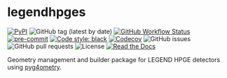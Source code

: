 # legendhpges

[![PyPI](https://img.shields.io/pypi/v/legend-pygeom-hpges?logo=pypi)](https://pypi.org/project/legend-pygeom-hpges/)
![GitHub tag (latest by date)](https://img.shields.io/github/v/tag/legend-exp/legend-pygeom-hpges?logo=git)
[![GitHub Workflow Status](https://img.shields.io/github/checks-status/legend-exp/legend-pygeom-hpges/main?label=main%20branch&logo=github)](https://github.com/legend-exp/legend-pygeom-hpges/actions)
[![pre-commit](https://img.shields.io/badge/pre--commit-enabled-brightgreen?logo=pre-commit&logoColor=white)](https://github.com/pre-commit/pre-commit)
[![Code style: black](https://img.shields.io/badge/code%20style-black-000000.svg)](https://github.com/psf/black)
[![Codecov](https://img.shields.io/codecov/c/github/legend-exp/legend-pygeom-hpges?logo=codecov)](https://app.codecov.io/gh/legend-exp/legend-pygeom-hpges)
![GitHub issues](https://img.shields.io/github/issues/legend-exp/legend-pygeom-hpges?logo=github)
![GitHub pull requests](https://img.shields.io/github/issues-pr/legend-exp/legend-pygeom-hpges?logo=github)
![License](https://img.shields.io/github/license/legend-exp/legend-pygeom-hpges)
[![Read the Docs](https://img.shields.io/readthedocs/legend-pygeom-hpges?logo=readthedocs)](https://legend-pygeom-hpges.readthedocs.io)

Geometry management and builder package for LEGEND HPGE detectors using
[pyg4ometry](https://pypi.org/project/pyg4ometry/).
